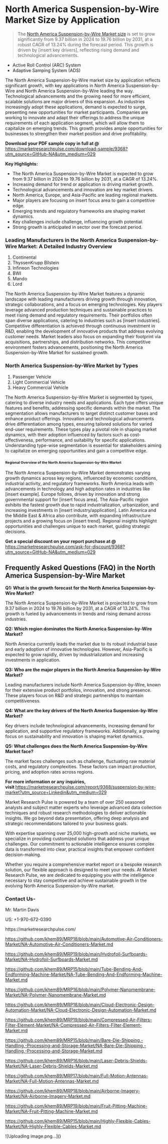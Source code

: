 <h1>North America Suspension-by-Wire Market&nbsp;Size by Application</h1><blockquote><p>The <a href="https://marketresearchpulse.com/download-sample/9368?utm_source=GitHub-NA&amp;utm_medium=029">North America Suspension-by-Wire Market size</a> is set to grow significantly from 9.37 billion in 2024 to 19.76 billion by 2031, at a robust CAGR of 13.24% during the forecast period. This growth is driven by [insert key drivers], reflecting rising demand and technological advancements.</p></blockquote><ul><li>Active Roll Control (ARC) System<li> Adaptive Samping System (ADS)</li></ul><p>The North America Suspension-by-Wire market size by application reflects significant growth, with key applications in North America Suspension-by-Wire and North America Suspension-by-Wire leading the way. Technological advancements and the growing need for more efficient, scalable solutions are major drivers of this expansion. As industries increasingly adopt these applications, demand is expected to surge, presenting new opportunities for market participants. Companies are working to innovate and adapt their offerings to address the unique requirements of each application segment, which will allow them to capitalize on emerging trends. This growth provides ample opportunities for businesses to strengthen their market position and drive profitability.</p><p><strong>Download your PDF sample copy in full at @ </strong><a href="https://marketresearchpulse.com/download-sample/9368?utm_source=GitHub-NA&amp;utm_medium=029">https://marketresearchpulse.com/download-sample/9368?utm_source=GitHub-NA&amp;utm_medium=029</a></p><p><strong>Key Highlights: </strong></p><ul><li>The North America Suspension-by-Wire Market is expected to grow from 9.37 billion in 2024 to 19.76 billion by 2031, at a CAGR of 13.24%.</li><li>Increasing demand for trend or application is driving market growth.</li><li>Technological advancements and innovation are key market drivers.</li><li>North America, Europe, and Asia-Pacific are leading regional markets.</li><li>Major players are focusing on insert focus area to gain a competitive edge.</li><li>Emerging trends and regulatory frameworks are shaping market dynamics.</li><li>Key challenges include challenge, influencing growth potential.</li><li>Strong growth is anticipated in sector over the forecast period.</li></ul><h3>Leading Manufacturers in the North America Suspension-by-Wire Market: A Detailed Industry Overview</h3><ol><li>Continental</li><li>ThyssenKrupp Bilstein</li><li>Infineon Technologies</li><li>BWI</li><li>Mando</li><li>Lord</li></ol><div class="flex max-w-full flex-col flex-grow"><div class="min-h-8 text-message flex w-full flex-col items-end gap-2 whitespace-normal break-words [.text-message+&amp;]:mt-5" dir="auto" data-message-author-role="assistant" data-message-id="fd8432e4-4910-450d-b182-61b7bfb0a01f" data-message-model-slug="gpt-4o"><div class="flex w-full flex-col gap-1 empty:hidden first:pt-[3px]"><div class="markdown prose w-full break-words dark:prose-invert light"><p>The North America Suspension-by-Wire Market features a dynamic landscape with leading manufacturers driving growth through innovation, strategic collaborations, and a focus on emerging technologies. Key players leverage advanced production techniques and sustainable practices to meet rising demand and regulatory requirements. Their portfolios often span diverse applications, catering to industries such as [insert industries]. Competitive differentiation is achieved through continuous investment in R&amp;D, enabling the development of innovative products that address evolving customer needs. Market leaders also focus on expanding their footprint via acquisitions, partnerships, and distribution networks. This competitive environment fosters advancements, positioning the North America Suspension-by-Wire Market for sustained growth.</p></div></div></div></div><h3>North America Suspension-by-Wire Market by Types</h3><ol><li>Passenger Vehicle<li> Light Commercial Vehicle<li> Heavy Commercial Vehicle</li></ol><div class="flex max-w-full flex-col flex-grow"><div class="min-h-8 text-message flex w-full flex-col items-end gap-2 whitespace-normal break-words [.text-message+&amp;]:mt-5" dir="auto" data-message-author-role="assistant" data-message-id="084470be-0bb7-4664-bddf-5156b4f41249" data-message-model-slug="gpt-4o-mini"><div class="flex w-full flex-col gap-1 empty:hidden first:pt-[3px]"><div class="markdown prose w-full break-words dark:prose-invert light"><p>The North America Suspension-by-Wire Market is segmented by types, catering to diverse industry needs and applications. Each type offers unique features and benefits, addressing specific demands within the market. The segmentation allows manufacturers to target distinct customer bases and enhance product offerings. Innovation and technological advancements drive differentiation among types, ensuring tailored solutions for varied end-user requirements. These types play a pivotal role in shaping market dynamics, with their adoption influenced by factors such as cost-effectiveness, performance, and suitability for specific applications. Understanding type-wise segmentation is essential for stakeholders aiming to capitalize on emerging opportunities and gain a competitive edge.</p></div></div></div></div><h3><span style="font-size: 11px;">Regional Overview of the North America Suspension-by-Wire Market</span></h3><div class="flex max-w-full flex-col flex-grow"><div class="min-h-8 text-message flex w-full flex-col items-end gap-2 whitespace-normal break-words [.text-message+&amp;]:mt-5" dir="auto" data-message-author-role="assistant" data-message-id="e9038762-ce64-4e30-91c9-9bd413514231" data-message-model-slug="gpt-4o-mini"><div class="flex w-full flex-col gap-1 empty:hidden first:pt-[3px]"><div class="markdown prose w-full break-words dark:prose-invert light"><p>The North America Suspension-by-Wire Market demonstrates varying growth dynamics across key regions, influenced by economic conditions, industrial activity, and regulatory frameworks. North America leads with advancements in technology and high adoption rates in industries like [insert example]. Europe follows, driven by innovation and strong governmental support for [insert focus area]. The Asia-Pacific region exhibits the fastest growth due to rapid industrialization, urbanization, and increasing investments in [insert industry/application]. Latin America and the Middle East &amp; Africa also contribute, with expanding infrastructure projects and a growing focus on [insert trend]. Regional insights highlight opportunities and challenges unique to each market, guiding strategic decisions.</p></div></div></div></div><p><strong>Get a special discount on your report purchase at @ </strong><a href="https://marketresearchpulse.com/ask-for-discount/9368?utm_source=GitHub-NA&amp;utm_medium=029">https://marketresearchpulse.com/ask-for-discount/9368?utm_source=GitHub-NA&amp;utm_medium=029</a></p><h2>Frequently Asked Questions (FAQ) in the North America Suspension-by-Wire Market</h2><p><strong>Q1: What is the growth forecast for the North America Suspension-by-Wire Market?</strong></p><p>The North America Suspension-by-Wire Market is projected to grow from 9.37 billion in 2024 to 19.76 billion by 2031, at a CAGR of 13.24%. This growth is fueled by advancements in trends and rising demand across industries.</p><p><strong>Q2: Which region dominates the North America Suspension-by-Wire Market?</strong></p><p>North America currently leads the market due to its robust industrial base and early adoption of innovative technologies. However, Asia-Pacific is expected to grow rapidly, driven by industrialization and increasing investments in application.</p><p><strong>Q3: Who are the major players in the North America Suspension-by-Wire Market?</strong></p><p>Leading manufacturers include North America Suspension-by-Wire, known for their extensive product portfolios, innovation, and strong presence. These players focus on R&amp;D and strategic partnerships to maintain competitiveness.</p><p><strong>Q4: What are the key drivers of the North America Suspension-by-Wire Market?</strong></p><p>Key drivers include technological advancements, increasing demand for application, and supportive regulatory frameworks. Additionally, a growing focus on sustainability and innovation is shaping market dynamics.</p><p><strong>Q5: What challenges does the North America Suspension-by-Wire Market face?</strong></p><p>The market faces challenges such as challenge, fluctuating raw material costs, and regulatory complexities. These factors can impact production, pricing, and adoption rates across regions.</p><p><strong>For more information or any inquiries, visit&nbsp;</strong><a href="https://marketresearchpulse.com/report/9368/suspension-by-wire-market?utm_source=Linkedin&utm_medium=029">https://marketresearchpulse.com/report/9368/suspension-by-wire-market?utm_source=Linkedin&utm_medium=029</a></p><p>Market Research Pulse is powered by a team of over 250 seasoned analysts and subject matter experts who leverage advanced data collection techniques and robust research methodologies to deliver actionable insights. We go beyond data presentation, offering deep analysis and strategic recommendations tailored to your business goals.</p><p>With expertise spanning over 25,000 high-growth and niche markets, we specialize in providing customized solutions that address your unique challenges. Our commitment to actionable intelligence ensures complex data is transformed into clear, practical insights that empower confident decision-making.</p><p>Whether you require a comprehensive market report or a bespoke research solution, our flexible approach is designed to meet your needs. At Market Research Pulse, we are dedicated to equipping you with the intelligence necessary to stay competitive and achieve sustainable growth in the evolving North America Suspension-by-Wire market.</p><h3><strong>Contact Us-</strong></h3><p>Mr. Martin Davis</p><p>US: +1-970-672-0390</p><p>https://marketresearchpulse.com/</p><p><a href="https://github.com/khem89/MRP18/blob/main/Automotive-Air-Conditioners-Market/NA-Automotive-Air-Conditioners-Market.md">https://github.com/khem89/MRP18/blob/main/Automotive-Air-Conditioners-Market/NA-Automotive-Air-Conditioners-Market.md</a></p><p><a href="https://github.com/khem89/MRP19/blob/main/Hydrofoil-Surfboards-Market/NA-Hydrofoil-Surfboards-Market.md">https://github.com/khem89/MRP19/blob/main/Hydrofoil-Surfboards-Market/NA-Hydrofoil-Surfboards-Market.md</a></p><p><a href="https://github.com/khem89/MRP15/blob/main/Tube-Bending-And-Endforming-Machine-Market/NA-Tube-Bending-And-Endforming-Machine-Market.md">https://github.com/khem89/MRP15/blob/main/Tube-Bending-And-Endforming-Machine-Market/NA-Tube-Bending-And-Endforming-Machine-Market.md</a></p><p><a href="https://github.com/khem89/MRP16/blob/main/Polymer-Nanomembrane-Market/NA-Polymer-Nanomembrane-Market.md">https://github.com/khem89/MRP16/blob/main/Polymer-Nanomembrane-Market/NA-Polymer-Nanomembrane-Market.md</a></p><p><a href="https://github.com/khem89/MRP18/blob/main/Cloud-Electronic-Design-Automation-Market/NA-Cloud-Electronic-Design-Automation-Market.md">https://github.com/khem89/MRP18/blob/main/Cloud-Electronic-Design-Automation-Market/NA-Cloud-Electronic-Design-Automation-Market.md</a></p><p><a href="https://github.com/khem89/MRP19/blob/main/Compressed-Air-Filters-Filter-Element-Market/NA-Compressed-Air-Filters-Filter-Element-Market.md">https://github.com/khem89/MRP19/blob/main/Compressed-Air-Filters-Filter-Element-Market/NA-Compressed-Air-Filters-Filter-Element-Market.md</a></p><p><a href="https://github.com/khem89/MRP15/blob/main/Bare-Die-Shipping,-Handling,-Processing-and-Storage-Market/NA-Bare-Die-Shipping,-Handling,-Processing-and-Storage-Market.md">https://github.com/khem89/MRP15/blob/main/Bare-Die-Shipping,-Handling,-Processing-and-Storage-Market/NA-Bare-Die-Shipping,-Handling,-Processing-and-Storage-Market.md</a></p><p><a href="https://github.com/khem89/MRP16/blob/main/Laser-Debris-Shields-Market/NA-Laser-Debris-Shields-Market.md">https://github.com/khem89/MRP16/blob/main/Laser-Debris-Shields-Market/NA-Laser-Debris-Shields-Market.md</a></p><p><a href="https://github.com/khem89/MRP17/blob/main/Full-Motion-Antennas-Market/NA-Full-Motion-Antennas-Market.md">https://github.com/khem89/MRP17/blob/main/Full-Motion-Antennas-Market/NA-Full-Motion-Antennas-Market.md</a></p><p><a href="https://github.com/khem89/MRP18/blob/main/Airborne-Imagery-Market/NA-Airborne-Imagery-Market.md">https://github.com/khem89/MRP18/blob/main/Airborne-Imagery-Market/NA-Airborne-Imagery-Market.md</a></p><p><a href="https://github.com/khem89/MRP19/blob/main/Fruit-Pitting-Machine-Market/NA-Fruit-Pitting-Machine-Market.md">https://github.com/khem89/MRP19/blob/main/Fruit-Pitting-Machine-Market/NA-Fruit-Pitting-Machine-Market.md</a></p><p><a href="https://github.com/khem89/MRP15/blob/main/Highly-Flexible-Cables-Market/NA-Highly-Flexible-Cables-Market.md">https://github.com/khem89/MRP15/blob/main/Highly-Flexible-Cables-Market/NA-Highly-Flexible-Cables-Market.md</a></p>
![Uploading image.png…]()
